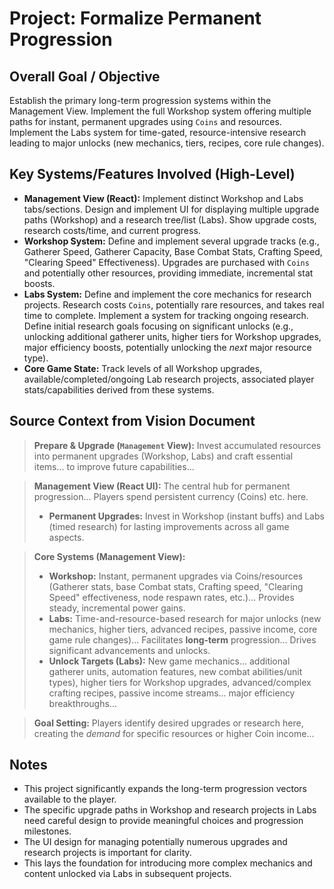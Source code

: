 # Project: Formalize Permanent Progression

## Overall Goal / Objective

Establish the primary long-term progression systems within the Management View. Implement the full Workshop system offering multiple paths for instant, permanent upgrades using `Coins` and resources. Implement the Labs system for time-gated, resource-intensive research leading to major unlocks (new mechanics, tiers, recipes, core rule changes).

## Key Systems/Features Involved (High-Level)

*   **Management View (React):** Implement distinct Workshop and Labs tabs/sections. Design and implement UI for displaying multiple upgrade paths (Workshop) and a research tree/list (Labs). Show upgrade costs, research costs/time, and current progress.
*   **Workshop System:** Define and implement several upgrade tracks (e.g., Gatherer Speed, Gatherer Capacity, Base Combat Stats, Crafting Speed, "Clearing Speed" Effectiveness). Upgrades are purchased with `Coins` and potentially other resources, providing immediate, incremental stat boosts.
*   **Labs System:** Define and implement the core mechanics for research projects. Research costs `Coins`, potentially rare resources, and takes real time to complete. Implement a system for tracking ongoing research. Define initial research goals focusing on significant unlocks (e.g., unlocking additional gatherer units, higher tiers for Workshop upgrades, major efficiency boosts, potentially unlocking the *next* major resource type).
*   **Core Game State:** Track levels of all Workshop upgrades, available/completed/ongoing Lab research projects, associated player stats/capabilities derived from these systems.

## Source Context from Vision Document

> **Prepare & Upgrade (`Management` View):** Invest accumulated resources into permanent upgrades (Workshop, Labs) and craft essential items... to improve future capabilities...

> **Management View (React UI):** The central hub for permanent progression... Players spend persistent currency (Coins) etc. here.
> *   **Permanent Upgrades:** Invest in Workshop (instant buffs) and Labs (timed research) for lasting improvements across all game aspects.

> **Core Systems (Management View):**
> *   **Workshop:** Instant, permanent upgrades via Coins/resources (Gatherer stats, base Combat stats, Crafting speed, "Clearing Speed" effectiveness, node respawn rates, etc.)... Provides steady, incremental power gains.
> *   **Labs:** Time-and-resource-based research for major unlocks (new mechanics, higher tiers, advanced recipes, passive income, core game rule changes)... Facilitates **long-term** progression... Drives significant advancements and unlocks.
> *   **Unlock Targets (Labs):** New game mechanics... additional gatherer units, automation features, new combat abilities/unit types), higher tiers for Workshop upgrades, advanced/complex crafting recipes, passive income streams... major efficiency breakthroughs...

> **Goal Setting:** Players identify desired upgrades or research here, creating the *demand* for specific resources or higher Coin income...

## Notes

*   This project significantly expands the long-term progression vectors available to the player.
*   The specific upgrade paths in Workshop and research projects in Labs need careful design to provide meaningful choices and progression milestones.
*   The UI design for managing potentially numerous upgrades and research projects is important for clarity.
*   This lays the foundation for introducing more complex mechanics and content unlocked via Labs in subsequent projects.